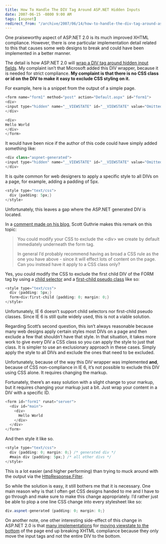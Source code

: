 ```yaml
---
title: How To Handle The DIV Tag Around ASP.NET Hidden Inputs
date: 2007-06-15 -0800 9:00 AM
tags: [aspnet]
redirect_from: "/archive/2007/06/14/how-to-handle-the-div-tag-around-asp.net-hidden-inputs.aspx/"
---
```


One praiseworthy aspect of ASP.NET 2.0 is its much improved XHTML
compliance. However, there is one particular implementation detail
related to this that causes some web designs to break and could
have been implemented in a better manner.

The detail is how ASP.NET 2.0 will [wrap a DIV tag around hidden input
fields](http://vaultofthoughts.net/TheDIVTagAroundHiddenASPNETInputFields.aspx "The DIV Tag Around Hidden ASP.NET Input Fields").
My complaint isn’t that Microsoft added this DIV wrapper, because it is
needed for strict compliance. **My complaint is that there is no CSS
class or id on the DIV to make it easy to exclude CSS styling on it.**

For example, here is a snippet from the output of a simple page.

```csharp
<form name="form1" method="post" action="Default.aspx" id="form1">
<div>
<input type="hidden" name="__VIEWSTATE" id="__VIEWSTATE" value="Omitted" />
</div>

<div>
Hello World
</div>
</form>
```

It would have been nice if the author of this code could have simply
added something like:

```csharp
<div class="aspnet-generated">
<input type="hidden" name="__VIEWSTATE" id="__VIEWSTATE" value="Omitted" />
</div>
```

It is quite common for web designers to apply a specific style to all
DIVs on a page, for example, adding a padding of 5px.

```csharp
<style type="text/css">
  div {padding: 5px;}
</style>
```

Unfortunately, this leaves a gap where the ASP.NET generated DIV is
located.

In a [comment made on his
blog](http://weblogs.asp.net/scottgu/archive/2003/11/25/39620.aspx#732432 "XHTML and Accessibility in ASP.NET Whidbey"),
Scott Guthrie makes this remark on this topic:

> You could modify your CSS to exclude the \<div\> we create by default
> immediately underneath the form tag.
>
> In general I’d probably recommend having as broad a CSS rule as the
> one you have above - since it will effect lots of content on the page.
> Can you instead have it apply to a CSS class only?
>
Yes, you could modify the CSS to exclude the first child DIV of the FORM
tag by using a [child
selector](http://meyerweb.com/eric/articles/webrev/200006b.html "The Child Selector")
and a [first-child pseudo
class](http://www.w3schools.com/css/pr_pseudo_first-child.asp "First Child Pseudo Class")
like so:

```csharp
<style type="text/css">
  div {padding: 5px;}
  form>div:first-child {padding: 0; margin: 0;}        
</style>
```

Unfortunately, IE 6 doesn’t support child selectors nor first-child
pseudo classes. Since IE 6 is still quite widely used, this is not a
viable solution.

Regarding Scott’s second question, this isn’t always reasonable because
many web designs apply certain styles most DIVs on a page and then
exclude a few that shouldn’t have that style. In that situation, it
takes more work to give every DIV a CSS class so you can apply the style
to just that class. It is simpler to use an exclusionary approach in
these cases. Simply apply the style to all DIVs and exclude the ones
that need to be excluded.

Unfortunately, because of the way this DIV wrapper was implemented
**and**, because of CSS non-compliance in IE 6, it’s not possible to
exclude this DIV using CSS alone. It requires changing the markup.

Fortunately, there’s an easy solution with a slight change to your
markup, but it requires changing your markup just a bit. Just wrap your
content in a DIV with a specific ID.

```csharp
<form id="form1" runat="server">
  <div id="main">
    <div>
      Hello World
    </div>
  </div>
</form>
```

And then style it like so.

```csharp
<style type="text/css">
  div {padding: 0; margin: 0;} /* generated div */
  #main div {padding: 5px;} /* all other divs */
</style>
```

This is a lot easier (and higher performing) than trying to muck around
with the output via the
[HttpResponse.Filter](http://msdn2.microsoft.com/en-us/library/system.web.httpresponse.filter.aspx "HttpResponse.Filter on MSDN").

So while the solution is easy, it still bothers me that it is necessary.
One main reason why is that I often get CSS designs handed to me and I
have to go through and make sure to make this change appropriately. I’d
rather just be able to plop a one line CSS change into every stylesheet
like so:

```csharp
div.aspnet-generated {padding: 0; margin: 0;}
```

On another note, one other interesting side-effect of this change in
ASP.NET 2.0 is that [many
implementations](http://www.hanselman.com/blog/MovingViewStateToTheBottomOfThePage.aspx "Moving Viewstate To The Bottom")
for [moving viewstate to the
bottom](http://www.madskristensen.dk/blog/An+HttpModule+That+Moves+ViewState+To+The+Bottom.aspx "An Http Modlue that moves Viewstate To The Bottom")
of the page end up breaking XHTML compliance because they only move the
input tags and not the entire DIV to the bottom.

